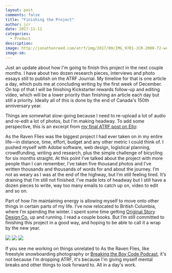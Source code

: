 ```yaml
---
layout: post
comments: false
title: "Finishing the Project"
author: jcr
date: 2017-11-11
categories:
  - Product
description: 
image: http://jonathonreed.com/atrf/img/2017/09/IMG_9701-JCR-2000-72-web.jpg
image-sm:
---
```


Just an update about how I'm going to finish this project in the next couple months. I have about two dozen research pieces, interviews and photo essays still to publish on the ATRF Journal. My timeline for that is one article a day, which puts me at concluding writing by the first week of December. On top of that I will be finishing Kickstarter rewards follow-up and editing video, which will be a lower priority than finishing an article each day but still a priority. Ideally all of this is done by the end of Canada's 150th anniversary year.

Things are somewhat slow-going because I need to re-upload a lot of audio and re-edit a lot of photos, but I'm making headway. To add some perspective, this is an excerpt from <a href="https://ello.co/jonathonreed/post/agioox_6g_b7jjtzwtiwra">my final ATRF post on Ello</a>:

As the Raven Flies was the biggest project I had ever taken on in my entire life—in distance, time, effort, budget and any other metric I could think of. I pushed myself with Adobe software, web design, logistical planning, crowdfunding, writing and research, plus the simple challenge of bicycling for six months straight. At this point I’ve talked about the project with more people than I can remember, I’ve taken five thousand photos and I’ve written thousands and thousands of words for and about the journey. I’m not as weary as I was at the end of the highway, but I’m still feeling tired. It’s draining that I’m still not finished. I’ve made lots of headway but I still have a dozen pieces to write, way too many emails to catch up on, video to edit and so on.

Part of how I’m maintaining energy is allowing myself to move onto other things in certain parts of my life. I’ve now relocated to British Columbia, where I’m spending the winter. I spent some time getting <a href="http://jonathonreed.com/freelancing">Original Story Design Co.</a> up and running. I read a couple books. But I’m still committed to finishing this project in a good way, and hoping to be able to call it a wrap by the new year. 

<img src="http://jonathonreed.com/atrf/img/2017/11/IMG_9701-logo-2000-72-web.jpg">

<img src="http://jonathonreed.com/atrf/img/2017/11/IMG_8704-logo-2000-72-web.jpg">

<img src="http://jonathonreed.com/atrf/img/2017/11/IMG_9280-logo-2000-72-web.jpg">

If you see me working on things unrelated to As the Raven Flies, like freestyle snowboarding photography or <a href="http://breakingtheboycode.com">Breaking the Boy Code Podcast</a>, it's not because I'm dropping ATRF, it's because I'm giving myself mental breaks and other things to look forward to. All in a day's work.